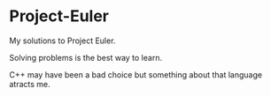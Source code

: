 # Project-Euler

My solutions to Project Euler.

Solving problems is the best way to learn.

C++ may have been a bad choice but something about that language atracts me.
